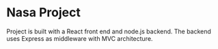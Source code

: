 # Nasa Project
Project is built with a React front end and node.js backend. The backend uses Express as middleware with MVC architecture.
